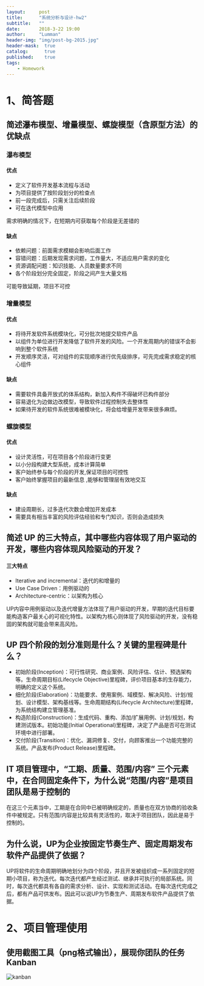 ```yaml
---
layout:     post
title:      "系统分析与设计-hw2"
subtitle:   ""
date:       2018-3-22 19:00
author:     "Lumman"
header-img: "img/post-bg-2015.jpg"
header-mask:  true
catalog:      true
published:    true
tags:
    - Homework
---
```


# 1、简答题

## 简述瀑布模型、增量模型、螺旋模型（含原型方法）的优缺点

### 瀑布模型

#### 优点

- 定义了软件开发基本流程与活动
- 为项目提供了按阶段划分的检查点
- 前一段完成后，只需关注后续阶段
- 可在迭代模型中应用

需求明确的情况下，在短期内可获取每个阶段是无差错的

#### 缺点

- 依赖问题：前面需求模糊会影响后面工作
- 容错问题：后期发现需求问题，工作量大，不适应用户需求的变化
- 资源调配问题：知识技能、人员数量要求不同
- 各个阶段划分完全固定，阶段之间产生大量文档

可能导致延期，项目不可控

### 增量模型

#### 优点

- 将待开发软件系统模块化，可分批次地提交软件产品
- 以组件为单位进行开发降低了软件开发的风险。一个开发周期内的错误不会影响到整个软件系统
- 开发顺序灵活，可对组件的实现顺序进行优先级排序，可先完成需求稳定的核心组件

#### 缺点

- 需要软件具备开放式的体系结构，新加入构件不得破坏已构件部分
- 容易退化为边做边改模型，导致软件过程控制失去整体性
- 如果待开发的软件系统很难被模块化，将会给增量开发带来很多麻烦。

### 螺旋模型

#### 优点

- 设计灵活性，可在项目各个阶段进行变更
- 以小分段构建大型系统，成本计算简单
- 客户始终参与每个阶段的开发,保证项目的可控性
- 客户始终掌握项目的最新信息 ,能够和管理层有效地交互

#### 缺点

- 建设周期长，过多迭代次数会增加开发成本
- 需要具有相当丰富的风险评估经验和专门知识，否则会造成损失

## 简述 UP 的三大特点，其中哪些内容体现了用户驱动的开发，哪些内容体现风险驱动的开发？

#### 三大特点

- Iterative and incremental：迭代的和增量的
- Use Case Driven：用例驱动的
- Architecture-centric：以架构为核心

UP内容中用例驱动以及迭代增量方法体现了用户驱动的开发，早期的迭代目标要能构造客户最关心的可视化特性。以架构为核心则体现了风险驱动的开发，没有稳固的架构就可能会带来高风险。

## UP 四个阶段的划分准则是什么？关键的里程碑是什么？

- 初始阶段(Inception)：可行性研究、商业案例、风险评估、估计、预选架构等。生命周期目标(Lifecycle Objective)里程碑，评价项目基本的生存能力，明确的定义这个系统。
- 细化阶段(Elaboration)：功能要求、使用案例、域模型、解决风险、计划/规划、设计模型、架构基线等。生命周期结构(Lifecycle Architecture)里程碑，为系统结构建立管理基准。
- 构造阶段(Construction)：生成代码、重构、添加/扩展用例、计划/规划，构建测试版本。初始功能(Initial Operational)里程碑，决定了产品是否可在测试环境中进行部署。
- 交付阶段(Transition)：优化、漏洞修复、交付，向顾客推出一个功能完整的系统。产品发布(Product Release)里程碑。

## IT 项目管理中，“工期、质量、范围/内容” 三个元素中，在合同固定条件下，为什么说“范围/内容”是项目团队是易于控制的

在这三个元素当中，工期是在合同中已被明确规定的，质量也在双方协商的验收条件中被规定。只有范围/内容是比较具有灵活性的，取决于项目团队，因此是易于控制的。

## 为什么说，UP为企业按固定节奏生产、固定周期发布软件产品提供了依据？

UP将软件的生命周期明确地划分为四个阶段，并且开发被组织成一系列固定的短期小项目，称为迭代。每次迭代都产生经过测试、继承并可执行的局部系统。同时，每次迭代都具有各自的需求分析、设计、实现和测试活动。在每次迭代完成之后，都有产品可供发布。因此可以说UP为节奏生产、周期发布软件产品提供了依据。

# 2、项目管理使用

## 使用截图工具（png格式输出），展现你团队的任务 Kanban

![kanban](https://note.youdao.com/yws/api/personal/file/WEB406af20d528ea89a81f181abc935d309?method=getImage&version=98&cstk=gaoVFitU)